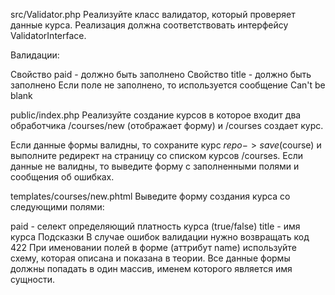 src/Validator.php
Реализуйте класс валидатор, который проверяет данные курса. Реализация должна соответствовать интерфейсу ValidatorInterface.

Валидации:

Свойство paid - должно быть заполнено
Свойство title - должно быть заполнено
Если поле не заполнено, то используется сообщение Can't be blank

public/index.php
Реализуйте создание курсов в которое входит два обработчика /courses/new (отображает форму) и /courses создает курс.

Если данные формы валидны, то сохраните курс $repo->save($course) и выполните редирект на страницу со списком курсов /courses. Если данные не валидны, то выведите форму с заполненными полями и сообщения об ошибках.

templates/courses/new.phtml
Выведите форму создания курса со следующими полями:

paid - селект определяющий платность курса (true/false)
title - имя курса
Подсказки
В случае ошибок валидации нужно возвращать код 422
При именовании полей в форме (аттрибут name) используйте схему, которая описана и показана в теории. Все данные формы должны попадать в один массив, именем которого является имя сущности.